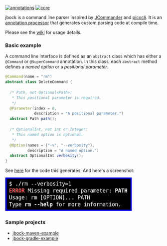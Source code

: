 [![annotations](https://maven-badges.herokuapp.com/maven-central/com.github.h908714124/jbock-annotations/badge.svg?color=grey&style=plastic&subject=jbock-annotations)](https://maven-badges.herokuapp.com/maven-central/com.github.h908714124/jbock-annotations)
[![core](https://maven-badges.herokuapp.com/maven-central/com.github.h908714124/jbock/badge.svg?style=plastic&subject=jbock)](https://maven-badges.herokuapp.com/maven-central/com.github.h908714124/jbock)

jbock is a command line parser inspired by [JCommander](https://jcommander.org/)
and [picocli](https://github.com/remkop/picocli).
It is an
[annotation processor](https://openjdk.java.net/groups/compiler/processing-code.html)
that generates custom parsing code at compile time.

Please see the [wiki](https://github.com/h908714124/jbock/wiki) for usage details.

### Basic example

A command line interface is defined as an `abstract` class 
which has either a `@Command` or `@SuperCommand` annotation.
In this class, each `abstract` method defines a *named option* or a *positional parameter*.

````java
@Command(name = "rm")
abstract class DeleteCommand {

  /* Path, not Optional<Path>:
   * This positional parameter is required.
   */
  @Parameter(index = 0,
             description = "A positional parameter.")
  abstract Path path();

  /* OptionalInt, not int or Integer:
   * This named option is optional.
   */
  @Option(names = {"-v", "--verbosity"},
          description = "A named option.")
  abstract OptionalInt verbosity();
}
````

See [here](https://github.com/h908714124/jbock-docgen/blob/master/src/main/java/com/example/hello/DeleteCommand_Parser.java)
for the code this generates. And here's a screenshot:

<img src="images/screenshot.png" alt="screenshot">

### Sample projects

* [jbock-maven-example](https://github.com/h908714124/jbock-maven-example)
* [jbock-gradle-example](https://github.com/h908714124/jbock-gradle-example)
